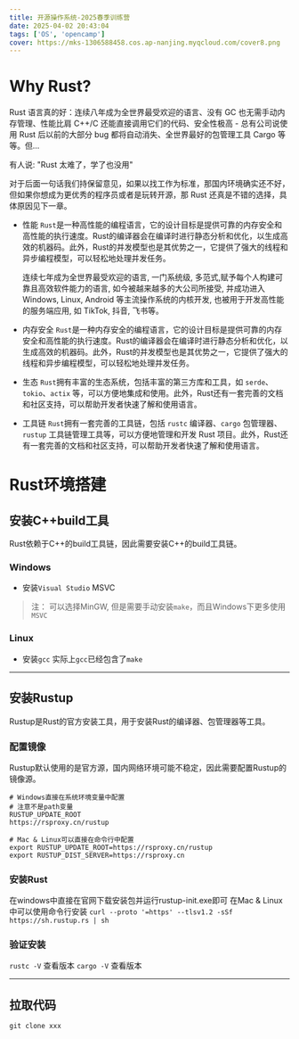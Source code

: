 ```yaml
---
title: 开源操作系统-2025春季训练营
date: 2025-04-02 20:43:04
tags: ['OS', 'opencamp']
cover: https://mks-1306588458.cos.ap-nanjing.myqcloud.com/cover8.png
---
```


# Why Rust?
Rust 语言真的好：连续八年成为全世界最受欢迎的语言、没有 GC 也无需手动内存管理、性能比肩 C++/C 还能直接调用它们的代码、安全性极高 - 总有公司说使用 Rust 后以前的大部分 bug 都将自动消失、全世界最好的包管理工具 Cargo 等等。但...

有人说: "Rust 太难了，学了也没用"

对于后面一句话我们持保留意见，如果以找工作为标准，那国内环境确实还不好，但如果你想成为更优秀的程序员或者是玩转开源，那 Rust 还真是不错的选择，具体原因见下一章。

- 性能
  `Rust`是一种高性能的编程语言，它的设计目标是提供可靠的内存安全和高性能的执行速度。Rust的编译器会在编译时进行静态分析和优化，以生成高效的机器码。此外，Rust的并发模型也是其优势之一，它提供了强大的线程和异步编程模型，可以轻松地处理并发任务。

   连续七年成为全世界最受欢迎的语言, 一门系统级, 多范式,赋予每个人构建可靠且高效软件能力的语言, 如今被越来越多的大公司所接受, 并成功进入 Windows, Linux, Android 等主流操作系统的内核开发, 也被用于开发高性能的服务端应用, 如 TikTok, 抖音, 飞书等。
- 内存安全
  `Rust`是一种内存安全的编程语言，它的设计目标是提供可靠的内存安全和高性能的执行速度。Rust的编译器会在编译时进行静态分析和优化，以生成高效的机器码。此外，Rust的并发模型也是其优势之一，它提供了强大的线程和异步编程模型，可以轻松地处理并发任务。
- 生态
  `Rust`拥有丰富的生态系统，包括丰富的第三方库和工具，如 `serde`、`tokio`、`actix` 等，可以方便地集成和使用。此外，Rust还有一套完善的文档和社区支持，可以帮助开发者快速了解和使用语言。
- 工具链
  `Rust`拥有一套完善的工具链，包括 `rustc` 编译器、`cargo` 包管理器、`rustup` 工具链管理工具等，可以方便地管理和开发 Rust 项目。此外，Rust还有一套完善的文档和社区支持，可以帮助开发者快速了解和使用语言。

# Rust环境搭建
## 安装C++build工具
Rust依赖于C++的build工具链，因此需要安装C++的build工具链。
### Windows
- 安装`Visual Studio` MSVC
> 注： 可以选择MinGW, 但是需要手动安装`make`，而且Windows下更多使用`MSVC`

### Linux
- 安装`gcc` 实际上`gcc`已经包含了`make`

---

## 安装Rustup
Rustup是Rust的官方安装工具，用于安装Rust的编译器、包管理器等工具。
### 配置镜像
Rustup默认使用的是官方源，国内网络环境可能不稳定，因此需要配置Rustup的镜像源。
```
# Windows直接在系统环境变量中配置
# 注意不是path变量
RUSTUP_UPDATE_ROOT
https://rsproxy.cn/rustup

# Mac & Linux可以直接在命令行中配置
export RUSTUP_UPDATE_ROOT=https://rsproxy.cn/rustup
export RUSTUP_DIST_SERVER=https://rsproxy.cn
```

### 安装Rust
在windows中直接在官网下载安装包并运行rustup-init.exe即可
在Mac & Linux中可以使用命令行安装
`curl --proto '=https' --tlsv1.2 -sSf https://sh.rustup.rs | sh`

### 验证安装
`rustc -V` 查看版本
`cargo -V` 查看版本

--- 

## 拉取代码
`git clone xxx`

